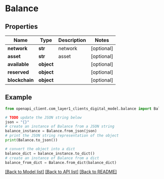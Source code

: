 # Balance


## Properties

Name | Type | Description | Notes
------------ | ------------- | ------------- | -------------
**network** | **str** | network | [optional] 
**asset** | **str** | asset | [optional] 
**available** | **object** |  | [optional] 
**reserved** | **object** |  | [optional] 
**blockchain** | **object** |  | [optional] 

## Example

```python
from openapi_client.com_layer1_clients_digital_model.balance import Balance

# TODO update the JSON string below
json = "{}"
# create an instance of Balance from a JSON string
balance_instance = Balance.from_json(json)
# print the JSON string representation of the object
print(Balance.to_json())

# convert the object into a dict
balance_dict = balance_instance.to_dict()
# create an instance of Balance from a dict
balance_from_dict = Balance.from_dict(balance_dict)
```
[[Back to Model list]](../README.md#documentation-for-models) [[Back to API list]](../README.md#documentation-for-api-endpoints) [[Back to README]](../README.md)



